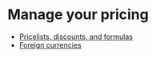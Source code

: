 # Manage your pricing

  * [Pricelists, discounts, and formulas](prices/pricing)
  * [Foreign currencies](prices/currencies)

